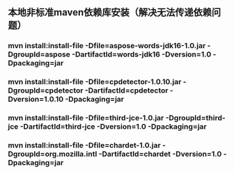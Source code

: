 ## 本地非标准maven依赖库安装（解决无法传递依赖问题）

### mvn install:install-file -Dfile=aspose-words-jdk16-1.0.jar -DgroupId=aspose -DartifactId=words-jdk16 -Dversion=1.0 -Dpackaging=jar

### mvn install:install-file -Dfile=cpdetector-1.0.10.jar -DgroupId=cpdetector -DartifactId=cpdetector -Dversion=1.0.10 -Dpackaging=jar

### mvn install:install-file -Dfile=third-jce-1.0.jar -DgroupId=third-jce -DartifactId=third-jce -Dversion=1.0 -Dpackaging=jar

### mvn install:install-file -Dfile=chardet-1.0.jar -DgroupId=org.mozilla.intl -DartifactId=chardet -Dversion=1.0 -Dpackaging=jar
